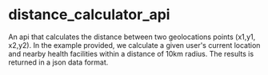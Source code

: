 # distance_calculator_api

An api that calculates the distance between two geolocations points (x1,y1, x2,y2). In the example provided, we calculate a given user's current location and nearby health facilities within a distance of 10km radius. The results is returned in a json data format.
